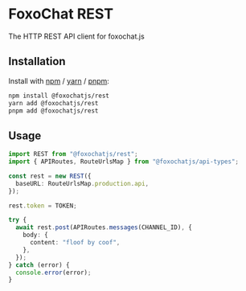# FoxoChat REST

The HTTP REST API client for foxochat.js

## Installation

Install with [npm](https://www.npmjs.com/) / [yarn](https://yarnpkg.com) / [pnpm](https://pnpm.js.org/):

```sh
npm install @foxochatjs/rest
yarn add @foxochatjs/rest
pnpm add @foxochatjs/rest
```

## Usage

```ts
import REST from "@foxochatjs/rest";
import { APIRoutes, RouteUrlsMap } from "@foxochatjs/api-types";

const rest = new REST({
  baseURL: RouteUrlsMap.production.api,
});

rest.token = TOKEN;

try {
  await rest.post(APIRoutes.messages(CHANNEL_ID), {
    body: {
      content: "floof by coof",
    },
  });
} catch (error) {
  console.error(error);
}
```
